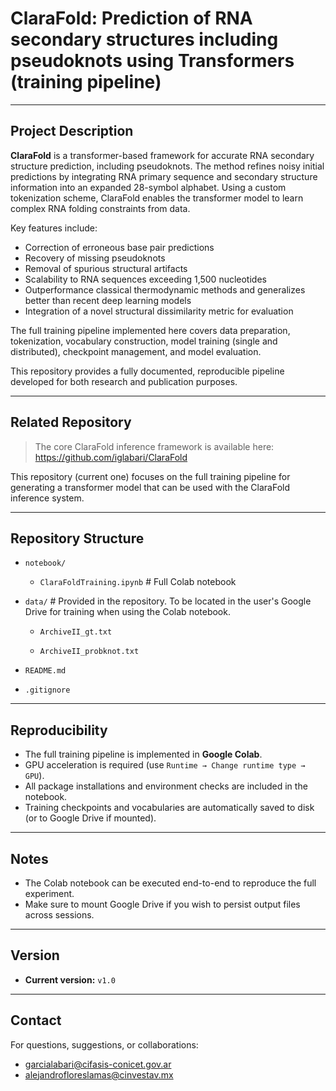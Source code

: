 # ClaraFold: Prediction of RNA secondary structures including pseudoknots using Transformers (training pipeline)

---

## Project Description

**ClaraFold** is a transformer-based framework for accurate RNA secondary structure prediction, including pseudoknots. The method refines noisy initial predictions by integrating RNA primary sequence and secondary structure information into an expanded 28-symbol alphabet. Using a custom tokenization scheme, ClaraFold enables the transformer model to learn complex RNA folding constraints from data.

Key features include:

- Correction of erroneous base pair predictions
- Recovery of missing pseudoknots
- Removal of spurious structural artifacts
- Scalability to RNA sequences exceeding 1,500 nucleotides
- Outperformance classical thermodynamic methods and generalizes better than recent deep learning models
- Integration of a novel structural dissimilarity metric for evaluation

The full training pipeline implemented here covers data preparation, tokenization, vocabulary construction, model training (single and distributed), checkpoint management, and model evaluation.

This repository provides a fully documented, reproducible pipeline developed for both research and publication purposes.

---


## Related Repository

> The core ClaraFold inference framework is available here:
> https://github.com/iglabari/ClaraFold

This repository (current one) focuses on the full training pipeline for generating a transformer model that can be used with the ClaraFold inference system.

---

## Repository Structure

- `notebook/`
  - `ClaraFoldTraining.ipynb`   # Full Colab notebook

- `data/`   # Provided in the repository. To be located in the user's Google Drive for training when using the Colab notebook.
  - `ArchiveII_gt.txt`

  - `ArchiveII_probknot.txt`

- `README.md`

- `.gitignore`

---

## Reproducibility

- The full training pipeline is implemented in **Google Colab**.
- GPU acceleration is required (use `Runtime → Change runtime type → GPU`).
- All package installations and environment checks are included in the notebook.
- Training checkpoints and vocabularies are automatically saved to disk (or to Google Drive if mounted).

---

## Notes

- The Colab notebook can be executed end-to-end to reproduce the full experiment.
- Make sure to mount Google Drive if you wish to persist output files across sessions.

---

## Version

- **Current version:** `v1.0`

---

## Contact

For questions, suggestions, or collaborations:

- [garcialabari@cifasis-conicet.gov.ar](mailto:garcialabari@cifasis-conicet.gov.ar)
- [alejandrofloreslamas@cinvestav.mx](mailto:alejandrofloreslamas@cinvestav.mx)

